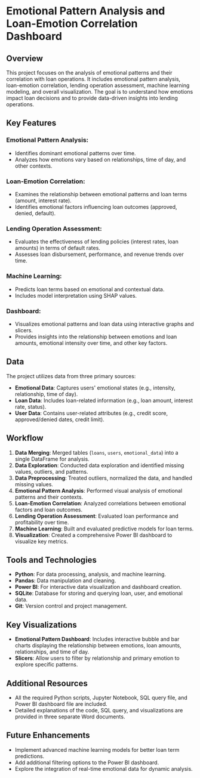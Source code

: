 # Emotional Pattern Analysis and Loan-Emotion Correlation Dashboard

## Overview
This project focuses on the analysis of emotional patterns and their correlation with loan operations. It includes emotional pattern analysis, loan-emotion correlation, lending operation assessment, machine learning modeling, and overall visualization. The goal is to understand how emotions impact loan decisions and to provide data-driven insights into lending operations.

## Key Features

### Emotional Pattern Analysis:
- Identifies dominant emotional patterns over time.
- Analyzes how emotions vary based on relationships, time of day, and other contexts.

### Loan-Emotion Correlation:
- Examines the relationship between emotional patterns and loan terms (amount, interest rate).
- Identifies emotional factors influencing loan outcomes (approved, denied, default).

### Lending Operation Assessment:
- Evaluates the effectiveness of lending policies (interest rates, loan amounts) in terms of default rates.
- Assesses loan disbursement, performance, and revenue trends over time.

### Machine Learning:
- Predicts loan terms based on emotional and contextual data.
- Includes model interpretation using SHAP values.

### Dashboard:
- Visualizes emotional patterns and loan data using interactive graphs and slicers.
- Provides insights into the relationship between emotions and loan amounts, emotional intensity over time, and other key factors.

## Data
The project utilizes data from three primary sources:
- **Emotional Data**: Captures users' emotional states (e.g., intensity, relationship, time of day).
- **Loan Data**: Includes loan-related information (e.g., loan amount, interest rate, status).
- **User Data**: Contains user-related attributes (e.g., credit score, approved/denied dates, credit limit).

## Workflow
1. **Data Merging**: Merged tables (`loans`, `users`, `emotional_data`) into a single DataFrame for analysis.
2. **Data Exploration**: Conducted data exploration and identified missing values, outliers, and patterns.
3. **Data Preprocessing**: Treated outliers, normalized the data, and handled missing values.
4. **Emotional Pattern Analysis**: Performed visual analysis of emotional patterns and their contexts.
5. **Loan-Emotion Correlation**: Analyzed correlations between emotional factors and loan outcomes.
6. **Lending Operation Assessment**: Evaluated loan performance and profitability over time.
7. **Machine Learning**: Built and evaluated predictive models for loan terms.
8. **Visualization**: Created a comprehensive Power BI dashboard to visualize key metrics.

## Tools and Technologies
- **Python**: For data processing, analysis, and machine learning.
- **Pandas**: Data manipulation and cleaning.
- **Power BI**: For interactive data visualization and dashboard creation.
- **SQLite**: Database for storing and querying loan, user, and emotional data.
- **Git**: Version control and project management.

## Key Visualizations
- **Emotional Pattern Dashboard**: Includes interactive bubble and bar charts displaying the relationship between emotions, loan amounts, relationships, and time of day.
- **Slicers**: Allow users to filter by relationship and primary emotion to explore specific patterns.


## Additional Resources
- All the required Python scripts, Jupyter Notebook, SQL query file, and Power BI dashboard file are included.
- Detailed explanations of the code, SQL query, and visualizations are provided in three separate Word documents.

## Future Enhancements
- Implement advanced machine learning models for better loan term predictions.
- Add additional filtering options to the Power BI dashboard.
- Explore the integration of real-time emotional data for dynamic analysis.

